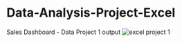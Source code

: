 # Data-Analysis-Project-Excel
Sales Dashboard - Data Project 1 output
![excel project 1](https://user-images.githubusercontent.com/81603125/227485707-b473988d-b1af-446f-ac6e-cb8573b1ca25.png)
